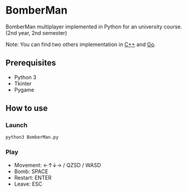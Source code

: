 # BomberMan
  BomberMan multiplayer implemented in Python for an university course. (2nd year, 2nd semester)
  
  Note: You can find two others implementation in [C++](https://github.com/TheMagnat/Bomberman-Reseau-C-SFML) and [Go](https://github.com/3t13nn3/-S4-Network-Bomberman-Game).
  
## Prerequisites
  * Python 3
  * Tkinter
  * Pygame

## How to use
  ### Launch
    python3 BomberMan.py
  
  ### Play
  * Movement:  ←↑↓→ / QZSD / WASD
  * Bomb: SPACE
  * Restart: ENTER
  * Leave: ESC
